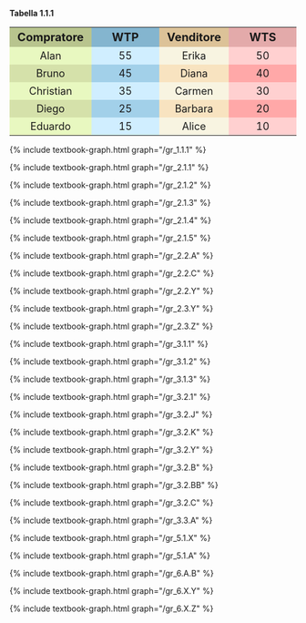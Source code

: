 




<a id="tab_1.1.1"><strong>Tabella 1.1.1</strong></a>
<!---light blue = #d0eeff --->
<!---darker blue = #a2d0e9 --->
<!---light red = #ffa8a8 --->
<!---darker red = #ffd0d0 --->
<!---buyer darker color = #d5e1aa --->
<!---buyer light color = #e8f8c0 --->
<!---seller darker color = #f8e3c0 --->
<!---seller light color = #f8f4e1 --->
<style>
  .alf th,
  .alf td { padding: 5px; text-align: center; font-size: 18px;}
  .alf th { padding: 5px;  font-size: 20px; }
  .alf th:nth-child(1){ background-color: #B8C48E; }
  .alf th:nth-child(2){ background-color: #84B5CF; }
  .alf th:nth-child(3){ background-color: #DCC298; }
  .alf th:nth-child(4){ background-color: #e3aaaa; }

  .alf tr:nth-child(2n+1) td:nth-child(1){background: #d5e1aa;} 
  .alf tr:nth-child(2n+2) td:nth-child(1){background: #e8f8c0;} 

  .alf tr:nth-child(2n+1) td:nth-child(3){background: #f8e3c0;} 
  .alf tr:nth-child(2n+2) td:nth-child(3){background: #f8f4e1;} 

  .alf tr:nth-child(2n+1) td:nth-child(2){background: #a2d0e9;} 
  .alf tr:nth-child(2n+2) td:nth-child(2){background: #d0eeff;} 

  .alf tr:nth-child(2n+1) td:nth-child(4){background: #ffa8a8;} 
  .alf tr:nth-child(2n+2) td:nth-child(4){background: #ffd0d0;} 

</style>
  <table class="alf">
    <tr>
      <th style="width:20%"> Compratore </th>
      <th style="width:20%"> WTP </th>
      <th style="width:20%"> Venditore </th>
      <th style="width:20%"> WTS </th>
    </tr>
    <tr> <td>Alan</td> <td>55</td> <td>Erika</td> <td>	50</td> </tr>
    <tr> <td>Bruno</td> <td>45</td> <td>Diana</td> <td>40</td> </tr>
    <tr> <td>Christian</td> <td>35</td> <td>Carmen</td> <td>30</td> </tr>
    <tr> <td>Diego</td> <td>25</td> <td>Barbara</td> <td>20</td> </tr>
    <tr> <td>Eduardo</td> <td>15</td> <td>Alice</td> <td>10</td> </tr>
  </table>



<p></p>



{% include textbook-graph.html graph="/gr_1.1.1" %}

{% include textbook-graph.html graph="/gr_2.1.1" %}

{% include textbook-graph.html graph="/gr_2.1.2" %}

{% include textbook-graph.html graph="/gr_2.1.3" %}

{% include textbook-graph.html graph="/gr_2.1.4" %}

{% include textbook-graph.html graph="/gr_2.1.5" %}


{% include textbook-graph.html graph="/gr_2.2.A" %}

{% include textbook-graph.html graph="/gr_2.2.C" %}

{% include textbook-graph.html graph="/gr_2.2.Y" %}

{% include textbook-graph.html graph="/gr_2.3.Y" %}

{% include textbook-graph.html graph="/gr_2.3.Z" %}

{% include textbook-graph.html graph="/gr_3.1.1" %}

{% include textbook-graph.html graph="/gr_3.1.2" %}

{% include textbook-graph.html graph="/gr_3.1.3" %}



{% include textbook-graph.html graph="/gr_3.2.1" %}

{% include textbook-graph.html graph="/gr_3.2.J" %}

{% include textbook-graph.html graph="/gr_3.2.K" %}

{% include textbook-graph.html graph="/gr_3.2.Y" %}

{% include textbook-graph.html graph="/gr_3.2.B" %}

{% include textbook-graph.html graph="/gr_3.2.BB" %}

{% include textbook-graph.html graph="/gr_3.2.C" %}

{% include textbook-graph.html graph="/gr_3.3.A" %}

{% include textbook-graph.html graph="/gr_5.1.X" %}

{% include textbook-graph.html graph="/gr_5.1.A" %}






{% include textbook-graph.html graph="/gr_6.A.B" %}

{% include textbook-graph.html graph="/gr_6.X.Y" %}

{% include textbook-graph.html graph="/gr_6.X.Z" %}
